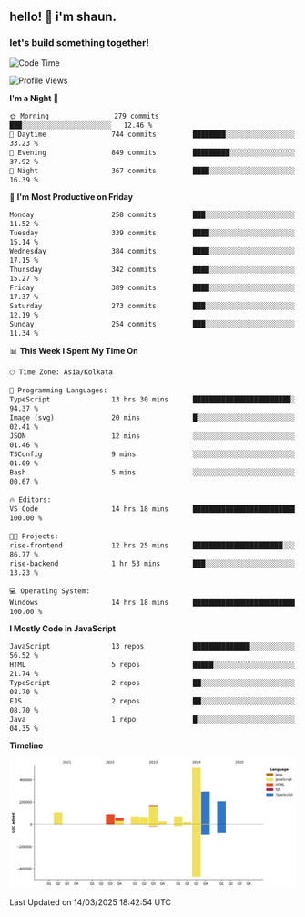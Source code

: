 ## hello! 👋 i'm shaun. 
### let's build something together!
<!--START_SECTION:waka-->
![Code Time](http://img.shields.io/badge/Code%20Time-50%20hrs%209%20mins-blue)

![Profile Views](http://img.shields.io/badge/Profile%20Views-0-blue)

**I'm a Night 🦉** 

```text
🌞 Morning                279 commits         ███░░░░░░░░░░░░░░░░░░░░░░   12.46 % 
🌆 Daytime                744 commits         ████████░░░░░░░░░░░░░░░░░   33.23 % 
🌃 Evening                849 commits         █████████░░░░░░░░░░░░░░░░   37.92 % 
🌙 Night                  367 commits         ████░░░░░░░░░░░░░░░░░░░░░   16.39 % 
```
📅 **I'm Most Productive on Friday** 

```text
Monday                   258 commits         ███░░░░░░░░░░░░░░░░░░░░░░   11.52 % 
Tuesday                  339 commits         ████░░░░░░░░░░░░░░░░░░░░░   15.14 % 
Wednesday                384 commits         ████░░░░░░░░░░░░░░░░░░░░░   17.15 % 
Thursday                 342 commits         ████░░░░░░░░░░░░░░░░░░░░░   15.27 % 
Friday                   389 commits         ████░░░░░░░░░░░░░░░░░░░░░   17.37 % 
Saturday                 273 commits         ███░░░░░░░░░░░░░░░░░░░░░░   12.19 % 
Sunday                   254 commits         ███░░░░░░░░░░░░░░░░░░░░░░   11.34 % 
```


📊 **This Week I Spent My Time On** 

```text
🕑︎ Time Zone: Asia/Kolkata

💬 Programming Languages: 
TypeScript               13 hrs 30 mins      ████████████████████████░   94.37 % 
Image (svg)              20 mins             █░░░░░░░░░░░░░░░░░░░░░░░░   02.41 % 
JSON                     12 mins             ░░░░░░░░░░░░░░░░░░░░░░░░░   01.46 % 
TSConfig                 9 mins              ░░░░░░░░░░░░░░░░░░░░░░░░░   01.09 % 
Bash                     5 mins              ░░░░░░░░░░░░░░░░░░░░░░░░░   00.67 % 

🔥 Editors: 
VS Code                  14 hrs 18 mins      █████████████████████████   100.00 % 

🐱‍💻 Projects: 
rise-frontend            12 hrs 25 mins      ██████████████████████░░░   86.77 % 
rise-backend             1 hr 53 mins        ███░░░░░░░░░░░░░░░░░░░░░░   13.23 % 

💻 Operating System: 
Windows                  14 hrs 18 mins      █████████████████████████   100.00 % 
```

**I Mostly Code in JavaScript** 

```text
JavaScript               13 repos            ██████████████░░░░░░░░░░░   56.52 % 
HTML                     5 repos             █████░░░░░░░░░░░░░░░░░░░░   21.74 % 
TypeScript               2 repos             ██░░░░░░░░░░░░░░░░░░░░░░░   08.70 % 
EJS                      2 repos             ██░░░░░░░░░░░░░░░░░░░░░░░   08.70 % 
Java                     1 repo              █░░░░░░░░░░░░░░░░░░░░░░░░   04.35 % 
```



**Timeline**

![Lines of Code chart](https://raw.githubusercontent.com/ShaunDaniel/ShaunDaniel/main/assets/bar_graph.png)


 Last Updated on 14/03/2025 18:42:54 UTC
<!--END_SECTION:waka-->
